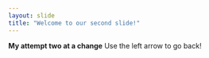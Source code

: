 ```yaml
---
layout: slide
title: "Welcome to our second slide!"
---
```

**My attempt two at a change**
Use the left arrow to go back!
